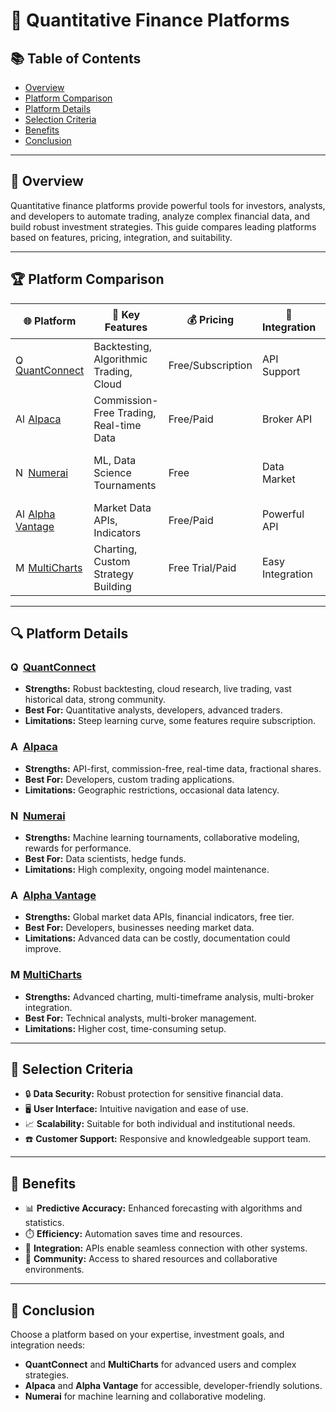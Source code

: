 # 🚀 Quantitative Finance Platforms 
## 📚 Table of Contents

- [Overview](#overview)
- [Platform Comparison](#platform-comparison)
- [Platform Details](#platform-details)
- [Selection Criteria](#selection-criteria)
- [Benefits](#benefits)
- [Conclusion](#conclusion)

---

## 🧠 Overview

Quantitative finance platforms provide powerful tools for investors, analysts, and developers to automate trading, analyze complex financial data, and build robust investment strategies. This guide compares leading platforms based on features, pricing, integration, and suitability.

---

## 🏆 Platform Comparison

| 🌐 Platform      | 🔑 Key Features                                | 💰 Pricing           | 🔌 Integration      | 👤 Best For                        | ⭐ Rating  | 🔗 Website |
|------------------|-----------------------------------------------|----------------------|---------------------|-------------------------------------|-----------|------------|
| <img src="https://www.quantconnect.com/favicon.ico" alt="QuantConnect" width="16"/> [QuantConnect][quantconnect]  | Backtesting, Algorithmic Trading, Cloud     | Free/Subscription | API Support      | Algo trading, research           | 4.5/5   | [🌐](https://www.quantconnect.com) |
| <img src="https://img.icons8.com/ios-filled/50/000000/alpaca.png" alt="Alpaca" width="16"/> [Alpaca][alpaca]        | Commission-Free Trading, Real-time Data     | Free/Paid         | Broker API       | Automated trading, developers    | 4.3/5   | [🌐](https://alpaca.markets) |
| <img src="https://numer.ai/favicon.ico" alt="Numerai" width="16"/> [Numerai][numerai]       | ML, Data Science Tournaments                | Free              | Data Market      | Data science, hedge funds        | 4.2/5   | [🌐](https://numer.ai) |
| <img src="https://www.alphavantage.co/favicon.ico" alt="Alpha Vantage" width="16"/> [Alpha Vantage][alphavantage] | Market Data APIs, Indicators                | Free/Paid         | Powerful API     | Developers, analysts             | 4.4/5   | [🌐](https://www.alphavantage.co) |
| <img src="https://www.multicharts.com/favicon.ico" alt="MultiCharts" width="16"/> [MultiCharts][multicharts]   | Charting, Custom Strategy Building          | Free Trial/Paid   | Easy Integration | Technical analysis, multi-broker | 4.5/5   | [🌐](https://www.multicharts.com) |

---

## 🔍 Platform Details

### <img src="https://www.quantconnect.com/favicon.ico" alt="QuantConnect" width="16"/> [QuantConnect][quantconnect]
- **Strengths:** Robust backtesting, cloud research, live trading, vast historical data, strong community.
- **Best For:** Quantitative analysts, developers, advanced traders.
- **Limitations:** Steep learning curve, some features require subscription.

### <img src="https://img.icons8.com/ios-filled/50/000000/alpaca.png" alt="Alpaca" width="16"/> [Alpaca][alpaca]
- **Strengths:** API-first, commission-free, real-time data, fractional shares.
- **Best For:** Developers, custom trading applications.
- **Limitations:** Geographic restrictions, occasional data latency.

### <img src="https://numer.ai/favicon.ico" alt="Numerai" width="16"/> [Numerai][numerai]
- **Strengths:** Machine learning tournaments, collaborative modeling, rewards for performance.
- **Best For:** Data scientists, hedge funds.
- **Limitations:** High complexity, ongoing model maintenance.

### <img src="https://www.alphavantage.co/favicon.ico" alt="Alpha Vantage" width="16"/> [Alpha Vantage][alphavantage]
- **Strengths:** Global market data APIs, financial indicators, free tier.
- **Best For:** Developers, businesses needing market data.
- **Limitations:** Advanced data can be costly, documentation could improve.

### <img src="https://www.multicharts.com/favicon.ico" alt="MultiCharts" width="16"/> [MultiCharts][multicharts]
- **Strengths:** Advanced charting, multi-timeframe analysis, multi-broker integration.
- **Best For:** Technical analysts, multi-broker management.
- **Limitations:** Higher cost, time-consuming setup.

---

## 🧩 Selection Criteria

- 🔒 **Data Security:** Robust protection for sensitive financial data.
- 🖥️ **User Interface:** Intuitive navigation and ease of use.
- 📈 **Scalability:** Suitable for both individual and institutional needs.
- ☎️ **Customer Support:** Responsive and knowledgeable support team.

---

## 🎯 Benefits

- 📊 **Predictive Accuracy:** Enhanced forecasting with algorithms and statistics.
- ⏱️ **Efficiency:** Automation saves time and resources.
- 🔗 **Integration:** APIs enable seamless connection with other systems.
- 🤝 **Community:** Access to shared resources and collaborative environments.

---

## 📝 Conclusion

Choose a platform based on your expertise, investment goals, and integration needs:
- **QuantConnect** and **MultiCharts** for advanced users and complex strategies.
- **Alpaca** and **Alpha Vantage** for accessible, developer-friendly solutions.
- **Numerai** for machine learning and collaborative modeling.


[quantconnect]: https://www.quantconnect.com
[alpaca]: https://alpaca.markets
[numerai]: https://numer.ai
[alphavantage]: https://www.alphavantage.co
[multicharts]: https://www.multicharts.com
